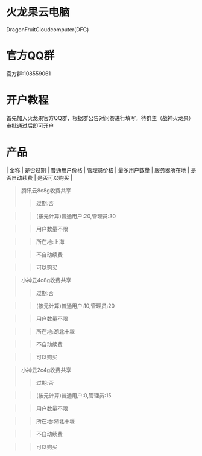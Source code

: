# 火龙果云电脑 
DragonFruitCloudcomputer(DFC)
# 官方QQ群
官方群:108559061
# 开户教程
首先加入火龙果官方QQ群，根据群公告对问卷进行填写，待群主（战神火龙果）审批通过后即可开户
# 产品
| 全称  | 是否过期  | 普通用户价格  | 管理员价格  | 最多用户数量  | 服务器所在地  | 是否自动续费  | 是否可以购买  |
>腾讯云8c8g收费共享
>>过期:否 

>>(按元计算)普通用户:20,管理员:30 

>>用户数量不限 

>>所在地:上海 

>>不自动续费 

>>可以购买 

>小神云4c8g收费共享
>>过期:否 

>>(按元计算)普通用户:10,管理员:20

>>用户数量不限 

>>所在地:湖北十堰

>>不自动续费 

>>可以购买

>小神云2c4g收费共享
>>过期:否 

>>(按元计算)普通用户:0,管理员:15 

>>用户数量不限 

>>所在地:湖北十堰

>>不自动续费 

>>可以购买
